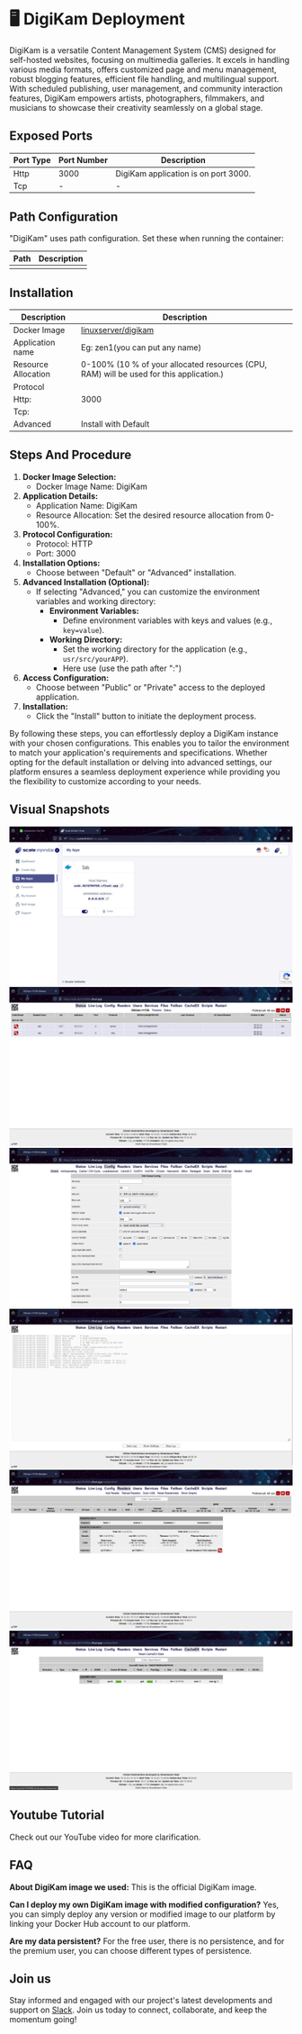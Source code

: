 

# 🖥 DigiKam Deployment

DigiKam is a versatile Content Management System (CMS) designed for self-hosted websites, focusing on multimedia galleries. It excels in handling various media formats, offers customized page and menu management, robust blogging features, efficient file handling, and multilingual support. With scheduled publishing, user management, and community interaction features, DigiKam empowers artists, photographers, filmmakers, and musicians to showcase their creativity seamlessly on a global stage.

## Exposed Ports

| Port Type | Port Number | Description                              |
| --------- | ----------- | ---------------------------------------- |
| Http      | 3000        | DigiKam application is on port 3000.      |
| Tcp       | -           | -                                       |

## Path Configuration

"DigiKam" uses path configuration. Set these when running the container:

| Path                          | Description                              |
| ----------------------------- | ---------------------------------------- |
|                               |                                          |

## Installation

|  Description          | Description                                                | 
| --------------------- | ---------------------------------------------------------- | 
| Docker Image          | [linuxserver/digikam](https://hub.docker.com/r/linuxserver/digikam)  |
| Application name      | Eg: zen1(you can put any name)                              | 
| Resource Allocation   | 0-100% (10 % of your allocated resources (CPU, RAM) will be used for this application.) |
| Protocol              |                                                            | 
| Http:                 | 3000                                                       |
| Tcp:                  |                                                            | 
| Advanced              | Install with Default                                        |

## Steps And Procedure

1. **Docker Image Selection:**
   - Docker Image Name: DigiKam
2. **Application Details:**
   - Application Name: DigiKam
   - Resource Allocation: Set the desired resource allocation from 0-100%.
3. **Protocol Configuration:**
   - Protocol: HTTP
   - Port: 3000
4. **Installation Options:**
   - Choose between "Default" or "Advanced" installation.
5. **Advanced Installation (Optional):**
   - If selecting "Advanced," you can customize the environment variables and working directory:
      - **Environment Variables:**
         - Define environment variables with keys and values (e.g., `key=value`).
      - **Working Directory:**
         - Set the working directory for the application (e.g., `usr/src/yourAPP`).
         - Here use (use the path after ":")
6. **Access Configuration:**
   - Choose between "Public" or "Private" access to the deployed application.
7. **Installation:**
   - Click the "Install" button to initiate the deployment process.

By following these steps, you can effortlessly deploy a DigiKam instance with your chosen configurations. This enables you to tailor the environment to match your application's requirements and specifications. Whether opting for the default installation or delving into advanced settings, our platform ensures a seamless deployment experience while providing you the flexibility to customize according to your needs.

## Visual Snapshots

![Alt Text](/img/f2.png)
![Alt Text](/img/f22.png)
![Alt Text](/img/f32.png)
![Alt Text](/img/f221.png)
![Alt Text](/img/f223.png)
![Alt Text](/img/f323.png)

## Youtube Tutorial

Check out our YouTube video for more clarification.

## FAQ

**About DigiKam image we used:**
This is the official DigiKam image.

**Can I deploy my own DigiKam image with modified configuration?**
Yes, you can simply deploy any version or modified image to our platform by linking your Docker Hub account to our platform.

**Are my data persistent?**
For the free user, there is no persistence, and for the premium user, you can choose different types of persistence.

## Join us

Stay informed and engaged with our project's latest developments and support on [Slack](https://app.slack.com/client/T04QS32JX6E/C04QKEWE146). Join us today to connect, collaborate, and keep the momentum going!


